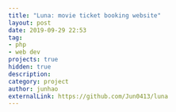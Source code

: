 ```yaml
---
title: "Luna: movie ticket booking website"
layout: post
date: 2019-09-29 22:53
tag:
- php
- web dev
projects: true
hidden: true
description:
category: project
author: junhao
externalLink: https://github.com/Jun0413/luna
---
```

